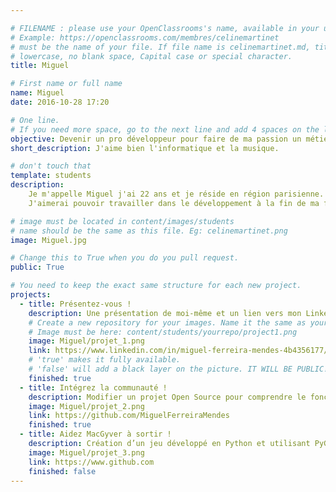 ```yaml
---

# FILENAME : please use your OpenClassrooms's name, available in your url.
# Example: https://openclassrooms.com/membres/celinemartinet
# must be the name of your file. If file name is celinemartinet.md, title is celinemartinet.
# lowercase, no blank space, Capital case or special character.
title: Miguel

# First name or full name
name: Miguel
date: 2016-10-28 17:20

# One line.
# If you need more space, go to the next line and add 4 spaces on the left, as in 'description'.
objective: Devenir un pro développeur pour faire de ma passion un métier.
short_description: J'aime bien l'informatique et la musique.

# don't touch that
template: students
description:
    Je m'appelle Miguel j'ai 22 ans et je réside en région parisienne.
    J'aimerai pouvoir travailler dans le développement à la fin de ma formation !

# image must be located in content/images/students
# name should be the same as this file. Eg: celinemartinet.png
image: Miguel.jpg

# Change this to True when you do you pull request.
public: True

# You need to keep the exact same structure for each new project.
projects:
  - title: Présentez-vous !
    description: Une présentation de moi-même et un lien vers mon LinkedIn.
    # Create a new repository for your images. Name it the same as your nickname and profile picture.
    # Image must be here: content/students/yourrepo/project1.png
    image: Miguel/projet_1.png
    link: https://www.linkedin.com/in/miguel-ferreira-mendes-4b4356177/
    # 'true' makes it fully available.
    # 'false' will add a black layer on the picture. IT WILL BE PUBLIC!
    finished: true
  - title: Intégrez la communauté !
    description: Modifier un projet Open Source pour comprendre le fonctionnement de Git, de Github et des pull requests. 
    image: Miguel/projet_2.png
    link: https://github.com/MiguelFerreiraMendes
    finished: true
  - title: Aidez MacGyver à sortir !
    description: Création d’un jeu développé en Python et utilisant PyGame.
    image: Miguel/projet_3.png
    link: https://www.github.com
    finished: false
---
```

